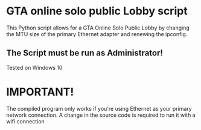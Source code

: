 # GTA online solo public Lobby script
This Python script allows for a GTA Online Solo Public Lobby by changing the MTU size of the primary Ethernet adapter and renewing the ipconfig.

## The Script must be run as Administrator!
Tested on Windows 10

# IMPORTANT!
The compiled program only works if you're using Ethernet as your primary network connection. A change in the source code is required to run it with a wifi connection
